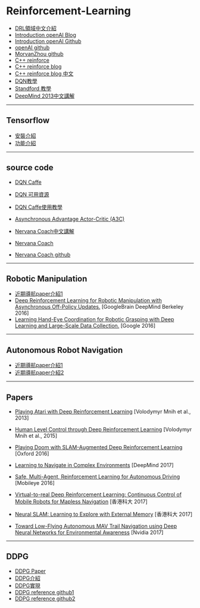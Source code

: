 # Reinforcement-Learning

- [DRL領域中文介紹](https://zhuanlan.zhihu.com/p/25239682)
- [Introduction openAI Blog](https://www.oreilly.com/learning/introduction-to-reinforcement-learning-and-openai-gym)
- [Introduction openAI Github](https://github.com/wagonhelm/Reinforcement-Learning-Introduction/blob/master/Reinforcement%20Learning%20Introduction.ipynb)
- [openAI github](https://github.com/openai/gym#what-s-new)
- [MorvanZhou github](https://github.com/MorvanZhou/Reinforcement-learning-with-tensorflow)
- [C++ reinforce](https://github.com/jinfagang/Q-Learning)
- [C++ reinforce blog](http://mnemstudio.org/path-finding-q-learning-tutorial.htm)
- [C++ reinforce blog 中文](http://blog.csdn.net/pi9nc/article/details/27649323)
- [DQN教學](http://www.teach.cs.toronto.edu/~csc2542h/fall/material/csc2542f16_dqn.pdf)
- [Standford 教學](https://www.youtube.com/watch?v=lvoHnicueoE)
- [DeepMind 2013中文講解](http://www.jianshu.com/p/d347bb2ca53c)
---

## Tensorflow 
- [安裝介紹](https://fgc.stpi.narl.org.tw/activity/videoDetail/4b1141305d9cd231015d9d07dbe1002a)
- [功能介紹](https://blog.gtwang.org/statistics/tensorflow-google-machine-learning-software-library-tutorial/)

---

## source code
- [DQN Caffe](https://github.com/muupan/dqn-in-the-caffe)
- [DQN 可用資源](http://dataunion.org/14473.html)
- [DQN Caffe使用教學](http://blog.csdn.net/hmxiaobao/article/details/51275122)

- [Asynchronous Advantage Actor-Critic (A3C)](https://github.com/miyosuda/async_deep_reinforce)
- [Nervana Coach中文講解](http://blog.csdn.net/Ksf3kg7dU95rn0XL/article/details/78325626)
- [Nervana Coach](https://www.intelnervana.com/reinforcement-learning-coach-intel/)
- [Nervana Coach github](https://github.com/NervanaSystems/coach)
---

## Robotic Manipulation
- [近期導航paper介紹1](https://zhuanlan.zhihu.com/p/31344824)
- [Deep Reinforcement Learning for Robotic Manipulation with Asynchronous Off-Policy Updates.](https://arxiv.org/pdf/1610.00633.pdf) [GoogleBrain DeepMind Berkeley 2016]
- [Learning Hand-Eye Coordination for Robotic Grasping with Deep Learning and Large-Scale Data Collection.](https://arxiv.org/pdf/1603.02199.pdf) [Google 2016]

---

## Autonomous Robot Navigation
- [近期導航paper介紹1](http://blog.csdn.net/yangziluomu/article/details/69067173)
- [近期導航paper介紹2](https://www.zhihu.com/question/57456575/answer/155299554)
---

## Papers
- [Playing Atari with Deep Reinforcement Learning](https://arxiv.org/pdf/1312.5602.pdf) [Volodymyr Mnih et al., 2013]
- [Human Level Control through Deep Reinforcement Learning](https://web.stanford.edu/class/psych209/Readings/MnihEtAlHassibis15NatureControlDeepRL.pdf) [Volodymyr Mnih et al., 2015]

- [Playing Doom with SLAM-Augmented Deep Reinforcement Learning](https://arxiv.org/pdf/1612.00380.pdf) [Oxford 2016]
- [Learning to Navigate in Complex Environments](https://arxiv.org/abs/1611.03673) [DeepMind 2017]
- [Safe, Multi-Agent, Reinforcement Learning for Autonomous Driving](https://arxiv.org/abs/1610.03295) [Mobileye 2016]
- [Virtual-to-real Deep Reinforcement Learning: Continuous Control of Mobile Robots for Mapless Navigation](https://arxiv.org/abs/1703.00420) [香港科大 2017]
- [Neural SLAM: Learning to Explore with External Memory](https://arxiv.org/abs/1706.09520) [香港科大 2017]
- [Toward Low-Flying Autonomous MAV Trail Navigation using Deep Neural Networks for Environmental Awareness](https://arxiv.org/pdf/1705.02550.pdf) [Nvidia 2017]

---
## DDPG
- [DDPG Paper](https://arxiv.org/abs/1509.02971)
- [DDPG介紹](http://blog.csdn.net/kenneth_yu/article/details/78478356)
- [DDPG實現](http://blog.csdn.net/kenneth_yu/article/details/78781901)
- [DDPG reference github1](https://github.com/liampetti/DDPG)
- [DDPG reference github2](https://pemami4911.github.io/blog/2016/08/21/ddpg-rl.html)


